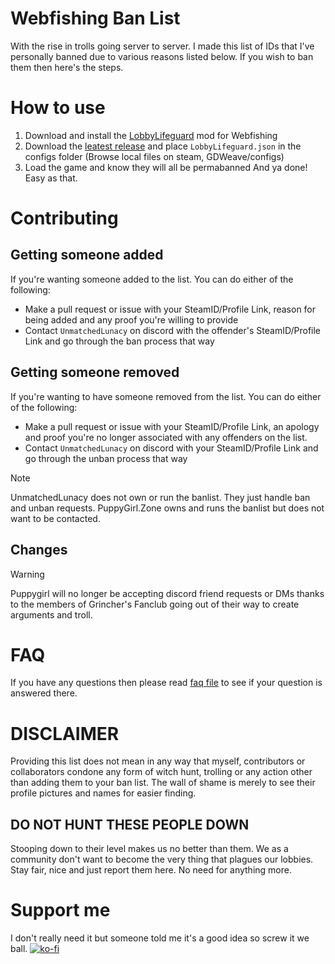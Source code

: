 # Webfishing Ban List
With the rise in trolls going server to server. I made this list of IDs that I've personally banned due to various reasons listed below. If you wish to ban them then here's the steps.
# How to use
1. Download and install the [LobbyLifeguard](https://github.com/Vildravn/LobbyLifeguard/) mod for Webfishing
2. Download the [leatest release](https://github.com/puppygirlzone/webfishing-bans/releases/latest) and place `LobbyLifeguard.json` in the configs folder (Browse local files on steam, GDWeave/configs)
3. Load the game and know they will all be permabanned
And ya done! Easy as that.
# Contributing
## Getting someone added
If you're wanting someone added to the list. You can do either of the following:
- Make a pull request or issue with your SteamID/Profile Link, reason for being added and any proof you're willing to provide
- Contact `UnmatchedLunacy` on discord with the offender's SteamID/Profile Link and go through the ban process that way
## Getting someone removed
If you're wanting to have someone removed from the list. You can do either of the following:
- Make a pull request or issue with your SteamID/Profile Link, an apology and proof you're no longer associated with any offenders on the list. 
- Contact `UnmatchedLunacy` on discord with your SteamID/Profile Link and go through the unban process that way
> [!NOTE]
> UnmatchedLunacy does not own or run the banlist. They just handle ban and unban requests. PuppyGirl.Zone owns and runs the banlist but does not want to be contacted.
## Changes
> [!WARNING]
> Puppygirl will no longer be accepting discord friend requests or DMs thanks to the members of Grincher's Fanclub going out of their way to create arguments and troll.
# FAQ
If you have any questions then please read [faq file](docs/faq.md) to see if your question is answered there.
# DISCLAIMER
Providing this list does not mean in any way that myself, contributors or collaborators condone any form of witch hunt, trolling or any action other than adding them to your ban list. The wall of shame is merely to see their profile pictures and names for easier finding.
## DO NOT HUNT THESE PEOPLE DOWN
Stooping down to their level makes us no better than them. We as a community don't want to become the very thing that plagues our lobbies. Stay fair, nice and just report them here. No need for anything more.
# Support me
I don't really need it but someone told me it's a good idea so screw it we ball.
[![ko-fi](https://ko-fi.com/img/githubbutton_sm.svg)](https://ko-fi.com/A0A816Q88B)

